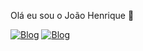 
Olá eu sou o João Henrique 👋

[![Blog](https://img.shields.io/website?label=Jozuao.com&style=for-the-bedge&url=https://Jozuao.com/)](https://Jozuao.com)
[![Blog](https://img.shields.io/badge/Gmail-D14836?style=for-the-badge&logo=gmail&logoColor=white)](joaosilvamoura0t@gmail.com)

